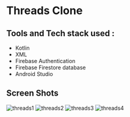 # Threads Clone

## Tools and Tech stack used :
* Kotlin
* XML
* Firebase Authentication
* Firebase Firestore database
* Android Studio

## Screen Shots
![threads1](https://github.com/TheShivamPatel/Threadss_Clone/assets/110902638/6c19bd45-4a23-4c88-a04f-6efcdb5b50ec)
![threads2](https://github.com/TheShivamPatel/Threadss_Clone/assets/110902638/4c5671d7-d86b-4f0a-930d-b633b698b454)
![threads3](https://github.com/TheShivamPatel/Threadss_Clone/assets/110902638/d20ddacd-6123-4825-9401-35c153e8b5dc)
![threads4](https://github.com/TheShivamPatel/Threadss_Clone/assets/110902638/9132c20e-96ca-4f51-84e2-ef1869d56ada)
